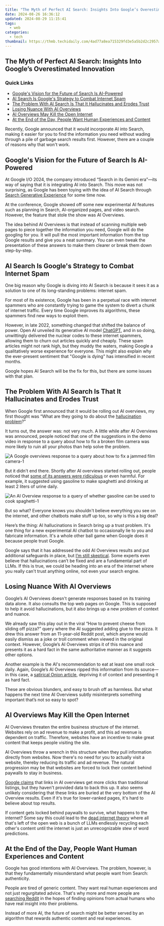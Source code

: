 ```yaml
---
title: "The Myth of Perfect AI Search: Insights Into Google’s Overestimated Innovation"
date: 2024-08-26 16:36:12
updated: 2024-08-29 11:15:41
tags:
  - web
categories:
  - tech
thumbnail: https://thmb.techidaily.com/4ad77a8ea715329fd3e5a5b2d2c2957ac59e62959913be278ad38c42bb2fd196.jpg
---
```


## The Myth of Perfect AI Search: Insights Into Google’s Overestimated Innovation

### Quick Links

* [Google's Vision for the Future of Search Is AI-Powered](https://win-forum.techidaily.com/the-pinnacle-of-online-interaction-mastering-the-art-of-using-facebook-twitter-instagram-and-youtube/)
* [AI Search Is Google's Strategy to Combat Internet Spam](https://vp-tips.techidaily.com/updated-in-2024-decoding-whatsapps-audio-transmission-techniques/)
* [The Problem With AI Search Is That It Hallucinates and Erodes Trust](https://instagram-videos.techidaily.com/create-the-loop-instagrams-boomerang-mastery-for-2024/)
* [Losing Nuance With AI Overviews](https://facebook-videos.techidaily.com/new-unlocking-rokus-potential-with-facebook-live-streaming/)
* [AI Overviews May Kill the Open Internet](https://ai-driven-video-production.techidaily.com/new-in-2024-get-audio-working-in-avidemux-proven-solutions/)
* [At the End of the Day, People Want Human Experiences and Content](https://facebook-video-footage.techidaily.com/updated-leveraging-google-trends-data-for-idea-genesis-in-videography/)

 Recently, Google announced that it would incorporate AI into Search, making it easier for you to find the information you need without wading through a pile of garbage search results first. However, there are a couple of reasons why that won't work.

##  Google's Vision for the Future of Search Is AI-Powered

 At Google I/O 2024, the company introduced “Search in its Gemini era”—its way of saying that it is integrating AI into Search. This move was not surprising, as Google has been toying with the idea of AI Search through [Search Generative Experience](https://fox-cloud.techidaily.com/2024-approved-powering-up-your-action-footage-one-gadget-at-a-time/) for some time now.

 At the conference, Google showed off some new experimental AI features such as planning in Search, AI-organized pages, and video search. However, the feature that stole the show was AI Overviews.

 The idea behind AI Overviews is that instead of scanning multiple web pages to piece together the information you need, Google will do the googling for you. It will pull the most important information from the top Google results and give you a neat summary. You can even tweak the presentation of these answers to make them clearer or break them down step-by-step.

##  AI Search Is Google's Strategy to Combat Internet Spam

 One big reason why Google is diving into AI Search is because it sees it as a solution to one of its long-standing problems: internet spam.

 For most of its existence, Google has been in a perpetual race with internet spammers who are constantly trying to game the system to divert a chunk of internet traffic. Every time Google improves its algorithms, these spammers find new ways to exploit them.

 However, in late 2022, something changed that shifted the balance of power. Open AI unveiled its generative AI model [ChatGPT](https://smart-video-editing.techidaily.com/new-how-to-find-free-sites-for-sound-effect-and-add-them-in-final-cut-pro-for-2024/), and in so doing, unwittingly delivered the nuclear codes to these internet spammers, allowing them to churn out articles quickly and cheaply. These spam articles might not rank high, but they muddy the waters, making Google a qualitatively worse experience for everyone. This might also explain why the ever-present sentiment that "Google is dying" has intensified in recent months.

 Google hopes AI Search will be the fix for this, but there are some issues with that plan.

##  The Problem With AI Search Is That It Hallucinates and Erodes Trust

 When Google first announced that it would be rolling out AI overviews, my first thought was “What are they going to do about the [hallucination problem](https://audio-shaping.techidaily.com/strategies-for-minimizing-large-scale-video-and-audio-data/)?”

 It turns out, the answer was: not very much. A little while after AI Overviews was announced, people noticed that one of the suggestions in the demo video in response to a query about how to fix a broken film camera was more likely to ruin all your photos than help solve the problem.

![A Google overviews response to a query about how to fix a jammed film camera-1](https://static1.howtogeekimages.com/wordpress/wp-content/uploads/2024/06/a-google-overviews-response-to-a-query-about-how-to-fix-a-jammed-film-camera-1.png) 

 But it didn't end there. Shortly after AI overviews started rolling out, people noticed that [some of its answers were ridiculous](https://ai-vdieo-software.techidaily.com/in-2024-best-top-free-video-editing-tools-for-gamers/) or even harmful. For example, it suggested using gasoline to make spaghetti and drinking at least 2 liters of urine daily. 

![An AI Overview response to a query of whether gasoline can be used to cook spaghetti-1](https://static1.howtogeekimages.com/wordpress/wp-content/uploads/2024/06/an-ai-overview-response-to-a-query-of-whether-gasoline-can-be-used-to-cook-spaghetti-1.png) 

 But so what? Everyone knows you shouldn't believe everything you see on the internet, and other chatbots make stuff up too, so why is this a big deal?

 Here’s the thing: AI hallucinations in Search bring up a trust problem. It's one thing for a new experimental AI chatbot to occasionally lie to you and fabricate information. It's a whole other ball game when Google does it because people trust Google.

 Google says that it has addressed the odd AI Overviews results and put additional safeguards in place, but [I’m still skeptical](https://on-screen-recording.techidaily.com/updated-the-easy-way-to-screen-record-your-ultimate-guide-on-mi-11/). Some experts even believe that hallucinations can’t be fixed and are a fundamental part of LLMs. If this is true, we could be heading into an era of the internet where you really can't trust anything online, not even your search engine.

##  Losing Nuance With AI Overviews

 Google’s AI Overviews doesn't generate responses based on its training data alone. It also consults the top web pages on Google. This is supposed to help it avoid hallucinations, but it also brings up a new problem of context and nuance.

 We already saw this play out in the viral “How to prevent cheese from sliding off pizza?” query where the AI suggested adding glue to the pizza. It drew this answer from an 11-year-old Reddit post, which anyone would easily dismiss as a joke or troll comment when viewed in the original context. However, Google’s AI Overviews strips it of this nuance and presents it as a hard fact in the same authoritative manner as it suggests other options.

 Another example is the AI's recommendation to eat at least one small rock daily. Again, Google’s AI Overviews ripped this information from its source—in this case, a [satirical Onion article](https://www.theonion.com/geologists-recommend-eating-at-least-one-small-rock-per-1846655112), depriving it of context and presenting it as hard fact.

 These are obvious blunders, and easy to brush off as harmless. But what happens the next time AI Overviews subtly misinterprets something important that’s not so easy to spot?

##  AI Overviews May Kill the Open Internet

 AI Overviews threaten the entire business structure of the internet. Websites rely on ad revenue to make a profit, and this ad revenue is dependent on traffic. Therefore, websites have an incentive to make great content that keeps people visiting the site.

 AI Overviews throw a wrench in this structure when they pull information directly from websites. Now there's no need for you to actually visit a website, thereby reducing its traffic and ad revenue. The natural progression may be that websites are forced to lock their content behind paywalls to stay in business.

[Google claims](https://blog.google/products/search/generative-ai-google-search-may-2024/#:~:text=And%20we%20see%20that%20the%20links%20included%20in%20AI%20Overviews%20get%20more%20clicks%20than%20if%20the%20page%20had%20appeared%20as%20a%20traditional%20web%20listing%20for%20that%20query) that links in AI overviews get more clicks than traditional listings, but they haven't provided data to back this up. It also seems unlikely considering that these links are buried at the very bottom of the AI Overview results. Even if it's true for lower-ranked pages, it's hard to believe about top results.

 If content gets locked behind paywalls to survive, what happens to the internet? Some say this could lead to the [dead internet theory](https://remote-screen-capture.techidaily.com/in-2024-manycam-recorder-review/) where all that's left of the open web is a bunch of LLMs endlessly recycling each other's content until the internet is just an unrecognizable stew of word predictions.

##  At the End of the Day, People Want Human Experiences and Content

 Google has good intentions with AI Overviews. The problem, however, is that they fundamentally misunderstand what people want from Search: authenticity.

 People are tired of generic content. They want real human experiences and not just regurgitated advice. That's why more and more people are [searching Reddit](https://ai-driven-video-production.techidaily.com/top-rated-avchd-video-editing-programs/) in the hopes of finding opinions from actual humans who have real insight into their problems.

 Instead of more AI, the future of search might be better served by an algorithm that rewards authentic content and real experiences.

<ins class="adsbygoogle"
     style="display:block"
     data-ad-format="autorelaxed"
     data-ad-client="ca-pub-7571918770474297"
     data-ad-slot="1223367746"></ins>



<ins class="adsbygoogle"
     style="display:block"
     data-ad-client="ca-pub-7571918770474297"
     data-ad-slot="8358498916"
     data-ad-format="auto"
     data-full-width-responsive="true"></ins>
